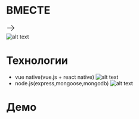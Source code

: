 # ВМЕСТЕ
![alt text](https://github.com/timur612/salutis/blob/main/assets/ArrowLeftOutline.png)
<br>
![alt text](https://psv4.userapi.com/c235031/u345263430/docs/d17/b73af780a37e/logo.png?extra=5sgJ9cx2Xvbna8Z6DWHb81RP7lLUJhluJrNJ7T1ziemqbs5islP7OhxDmPONRBRBFuU2r2eloto3hlcdLkapnDWtObCbOFon6GOA5C6sdnvPhICrbWtCObt8c1xxi4cxO8KTVz2s1eKg8a2nidZKaq26)

# Технологии
* vue native(vue.js + react native) ![alt text](https://vuejs.org/images/logo.png) <br>
* node.js(express,mongoose,mongodb) ![alt text](https://upload.wikimedia.org/wikipedia/commons/d/d9/Node.js_logo.svg)

# Демо

